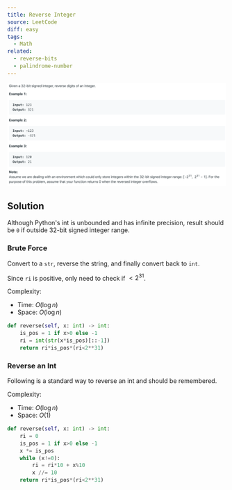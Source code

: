 ```yaml
---
title: Reverse Integer
source: LeetCode
diff: easy
tags:
  - Math
related:
  - reverse-bits
  - palindrome-number
---
```


<img class="medium-zoom" src="/algo/reverse-integer.png" alt="https://leetcode.com/problems/reverse-integer">

## Solution

Although Python's int is unbounded and has infinite precision, result should be `0` if outside 32-bit signed integer range.

### Brute Force

Convert to a `str`, reverse the string, and finally convert back to `int`.

Since `ri` is positive, only need to check if $< 2^{31}$.

Complexity:

- Time: $O(\log n)$
- Space: $O(\log n)$

```py
def reverse(self, x: int) -> int:
    is_pos = 1 if x>0 else -1
    ri = int(str(x*is_pos)[::-1])
    return ri*is_pos*(ri<2**31)
```

### Reverse an Int

Following is a standard way to reverse an int and should be remembered.

Complexity:

- Time: $O(\log n)$
- Space: $O(1)$

```py
def reverse(self, x: int) -> int:
    ri = 0
    is_pos = 1 if x>0 else -1
    x *= is_pos
    while (x!=0):
        ri = ri*10 + x%10
        x //= 10
    return ri*is_pos*(ri<2**31)
```
